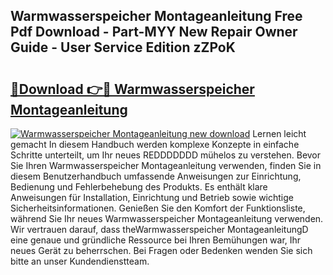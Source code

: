 ## Warmwasserspeicher Montageanleitung Free Pdf Download - Part-MYY New Repair Owner Guide - User Service Edition zZPoK

# <h2><a href="http://df7llc4.blite.top/?on=Warmwasserspeicher+Montageanleitung">🔗Download 👉🔴 Warmwasserspeicher Montageanleitung</a></h2>

[![Warmwasserspeicher Montageanleitung new download](https://i.imgur.com/lujVjoI.png)](http://df7llc4.blite.top/?on=Warmwasserspeicher+Montageanleitung)
Lernen leicht gemacht In diesem Handbuch werden komplexe Konzepte in einfache Schritte unterteilt, um Ihr neues REDDDDDDD mühelos zu verstehen. Bevor Sie Ihren Warmwasserspeicher Montageanleitung verwenden, finden Sie in diesem Benutzerhandbuch umfassende Anweisungen zur Einrichtung, Bedienung und Fehlerbehebung des Produkts. Es enthält klare Anweisungen für Installation, Einrichtung und Betrieb sowie wichtige Sicherheitsinformationen. Genießen Sie den Komfort der Funktionsliste, während Sie Ihr neues Warmwasserspeicher Montageanleitung verwenden. Wir vertrauen darauf, dass theWarmwasserspeicher MontageanleitungD eine genaue und gründliche Ressource bei Ihren Bemühungen war, Ihr neues Gerät zu beherrschen. Bei Fragen oder Bedenken wenden Sie sich bitte an unser Kundendienstteam.

